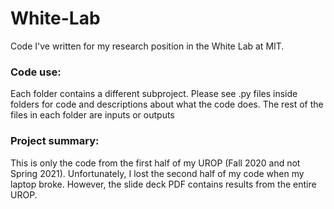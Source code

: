 # White-Lab
Code I've written for my research position in the White Lab at MIT.

### Code use:
Each folder contains a different subproject.
Please see .py files inside folders for code and descriptions about what the code does.
The rest of the files in each folder are inputs or outputs

### Project summary:

This is only the code from the first half of my UROP (Fall 2020 and not Spring 2021).
Unfortunately, I lost the second half of my code when my laptop broke. However, the slide deck PDF contains results from the entire UROP.
